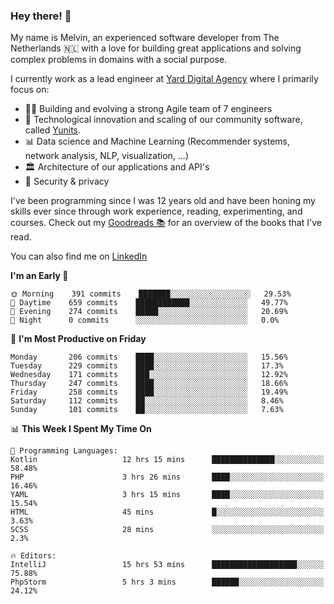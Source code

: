 ### Hey there! 👋

My name is Melvin, an experienced software developer from The Netherlands 🇳🇱 with a love for building great applications and solving complex problems in domains with a social purpose. 

I currently work as a lead engineer at [Yard Digital Agency](https://github.com/yardinternet) where I primarily focus on:

* 👏🏼 Building and evolving a strong Agile team of 7 engineers
* 🚀 Technological innovation and scaling of our community software, called [Yunits](https://www.yunits.com/).
* 📊 Data science and Machine Learning (Recommender systems, network analysis, NLP, visualization, ...)
* 🏛 Architecture of our applications and API's
* 🔐 Security & privacy

I've been programming since I was 12 years old and have been honing my skills ever since through work experience, reading, experimenting, and courses.
Check out my [Goodreads 📚](https://goodreads.com/melvinkoopmans) for an overview of the books that I've read. 

You can also find me on [LinkedIn](https://www.linkedin.com/in/melvinkoopmans)

<!--START_SECTION:waka-->
**I'm an Early 🐤** 

```text
🌞 Morning    391 commits    ███████░░░░░░░░░░░░░░░░░░   29.53% 
🌆 Daytime    659 commits    ████████████░░░░░░░░░░░░░   49.77% 
🌃 Evening    274 commits    █████░░░░░░░░░░░░░░░░░░░░   20.69% 
🌙 Night      0 commits      ░░░░░░░░░░░░░░░░░░░░░░░░░   0.0%

```
📅 **I'm Most Productive on Friday** 

```text
Monday       206 commits    ████░░░░░░░░░░░░░░░░░░░░░   15.56% 
Tuesday      229 commits    ████░░░░░░░░░░░░░░░░░░░░░   17.3% 
Wednesday    171 commits    ███░░░░░░░░░░░░░░░░░░░░░░   12.92% 
Thursday     247 commits    ████░░░░░░░░░░░░░░░░░░░░░   18.66% 
Friday       258 commits    ████░░░░░░░░░░░░░░░░░░░░░   19.49% 
Saturday     112 commits    ██░░░░░░░░░░░░░░░░░░░░░░░   8.46% 
Sunday       101 commits    ██░░░░░░░░░░░░░░░░░░░░░░░   7.63%

```


📊 **This Week I Spent My Time On** 

```text
💬 Programming Languages: 
Kotlin                   12 hrs 15 mins      ██████████████░░░░░░░░░░░   58.48% 
PHP                      3 hrs 26 mins       ████░░░░░░░░░░░░░░░░░░░░░   16.46% 
YAML                     3 hrs 15 mins       ████░░░░░░░░░░░░░░░░░░░░░   15.54% 
HTML                     45 mins             █░░░░░░░░░░░░░░░░░░░░░░░░   3.63% 
SCSS                     28 mins             ░░░░░░░░░░░░░░░░░░░░░░░░░   2.3%

🔥 Editors: 
IntelliJ                 15 hrs 53 mins      ███████████████████░░░░░░   75.88% 
PhpStorm                 5 hrs 3 mins        ██████░░░░░░░░░░░░░░░░░░░   24.12%

```


<!--END_SECTION:waka-->
